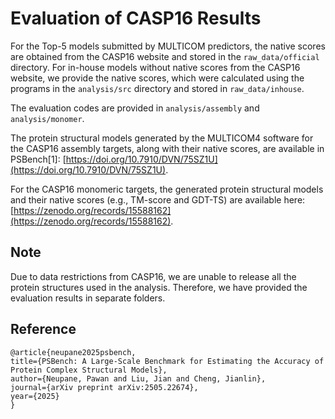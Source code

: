 # Evaluation of CASP16 Results

For the Top-5 models submitted by MULTICOM predictors, the native scores are obtained from the CASP16 website and stored in the `raw_data/official` directory. For in-house models without native scores from the CASP16 website, we provide the native scores, which were calculated using the programs in the `analysis/src` directory and stored in `raw_data/inhouse`.

The evaluation codes are provided in `analysis/assembly` and `analysis/monomer`.

The protein structural models generated by the MULTICOM4 software for the CASP16 assembly targets, along with their native scores, are available in PSBench[1]: [https://doi.org/10.7910/DVN/75SZ1U](https://doi.org/10.7910/DVN/75SZ1U).

For the CASP16 monomeric targets, the generated protein structural models and their native scores (e.g., TM-score and GDT-TS) are available here: [https://zenodo.org/records/15588162](https://zenodo.org/records/15588162).

## Note
Due to data restrictions from CASP16, we are unable to release all the protein structures used in the analysis. Therefore, we have provided the evaluation results in separate folders.

## Reference

```
@article{neupane2025psbench,
title={PSBench: A Large-Scale Benchmark for Estimating the Accuracy of Protein Complex Structural Models},
author={Neupane, Pawan and Liu, Jian and Cheng, Jianlin},
journal={arXiv preprint arXiv:2505.22674},
year={2025}
}
```